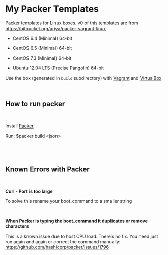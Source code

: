 # My Packer Templates

[Packer](http://packer.io) templates for Linux boxes. v0 of this templates are
from https://bitbucket.org/ariya/packer-vagrant-linux

-   CentOS 6.4 (Minimal) 64-bit

-   CentOS 6.5 (Minimal) 64-bit

-   CentOS 7.3 (Minimal) 64-bit

-   Ubuntu 12.04 LTS (Precise Pangolin) 64-bit

Use the box (generated in `build` subdirectory) with
[Vagrant](http://vagrantup.com) and [VirtualBox](http://virtualbox.org).

 

How to run packer
-----------------

 

Install [Packer](www.packer.io)

Run: \$packer build \<json\>

 
-

Known Errors with Packer
------------------------

 

**Curl - Port is too large**

To solve this rename your boot_command to a smaller string

 

**When Packer is typing the boot_command it duplicates or remove characters**

This is a known issue due to host CPU load. There’s no fix. You need just run
again and again or correct the command manually:
https://github.com/hashicorp/packer/issues/1796
